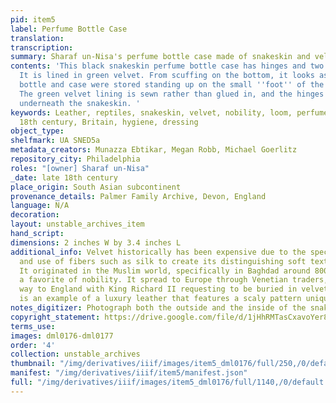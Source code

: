 ```yaml
---
pid: item5
label: Perfume Bottle Case
translation:
transcription:
summary: Sharaf un-Nisa's perfume bottle case made of snakeskin and velvet
contents: 'This black snakeskin perfume bottle case has hinges and two delicate clasps.
  It is lined in green velvet. From scuffing on the bottom, it looks as if the perfume
  bottle and case were stored standing up on the small ''foot'' of the bottle/case.
  The green velvet lining is sewn rather than glued in, and the hinges are embedded
  underneath the snakeskin. '
keywords: Leather, reptiles, snakeskin, velvet, nobility, loom, perfume, South Asia,
  18th century, Britain, hygiene, dressing
object_type:
shelfmark: UA SNED5a
metadata_creators: Munazza Ebtikar, Megan Robb, Michael Goerlitz
repository_city: Philadelphia
roles: "[owner] Sharaf un-Nisa"
_date: late 18th century
place_origin: South Asian subcontinent
provenance_details: Palmer Family Archive, Devon, England
language: N/A
decoration:
layout: unstable_archives_item
hand_script:
dimensions: 2 inches W by 3.4 inches L
additional_info: Velvet historically has been expensive due to the special loom required
  and use of fibers such as silk to create its distinguishing soft texture or feel.
  It originated in the Muslim world, specifically in Baghdad around 800 and became
  a favorite of nobility. It spread to Europe through Venetian traders, and made its
  way to England with King Richard II requesting to be buried in velvet. Snakeskin
  is an example of a luxury leather that features a scaly pattern unique to reptiles.
notes_digitizer: Photograph both the outside and the inside of the snakeskin case.
copyright_statement: https://drive.google.com/file/d/1jHhRMTasCxavoYer89Wn8_Xn65nL0sW0/view?usp=sharing
terms_use:
images: dml0176-dml0177
order: '4'
collection: unstable_archives
thumbnail: "/img/derivatives/iiif/images/item5_dml0176/full/250,/0/default.jpg"
manifest: "/img/derivatives/iiif/item5/manifest.json"
full: "/img/derivatives/iiif/images/item5_dml0176/full/1140,/0/default.jpg"
---
```

